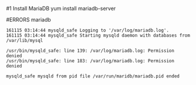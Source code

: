 #1 Install MariaDB
  yum install mariadb-server
  
  
#ERRORS  mariadb

    161115 03:14:44 mysqld_safe Logging to '/var/log/mariadb.log'.
    161115 03:14:44 mysqld_safe Starting mysqld daemon with databases from /var/lib/mysql

    /usr/bin/mysqld_safe: line 139: /var/log/mariadb.log: Permission denied
    /usr/bin/mysqld_safe: line 183: /var/log/mariadb.log: Permission denied

    mysqld_safe mysqld from pid file /var/run/maridb/mariadb.pid ended
